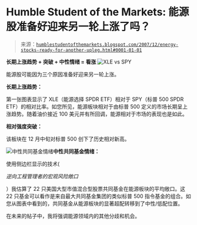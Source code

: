 <!--yml

类别：未分类

日期：2024-05-18 01:15:15

-->

# Humble Student of the Markets: 能源股准备好迎来另一轮上涨了吗？

> 来源：[`humblestudentofthemarkets.blogspot.com/2007/12/energy-stocks-ready-for-another-upleg.html#0001-01-01`](https://humblestudentofthemarkets.blogspot.com/2007/12/energy-stocks-ready-for-another-upleg.html#0001-01-01)

**长期上涨趋势 + 突破 + 中性情绪 = 看涨** ![XLE vs SPY](https://blogger.googleusercontent.com/img/b/R29vZ2xl/AVvXsEio5ZlXNMIvU4mSQ8iEhP-kXPUdpMmp5RybRqwgxdh_30Y5ikYveVtPGTzWCK7Q2rId1Ogb2EH8Jsyc391up-9wdopSjqXT2fpX50VbjikWVbhPQNoM7po7sFXkJ9vO3r1YSMCUxo4RKETt/s1600-h/XLE+vs+SPY.JPG)

能源股可能因为三个原因准备好迎来另一轮上涨。

**长期上涨趋势：**

第一张图表显示了 XLE（能源选择 SPDR ETF）相对于 SPY（标普 500 SPDR ETF）的相对比率。如您所见，能源板块相对于由标普 500 定义的市场长期呈上涨趋势。随着油价接近 100 美元并有所回调，能源相对于市场的表现也是如此。

**相对强度突破：**

该板块在 12 月中旬对标普 500 创下了历史相对新高。

![中性共同基金情绪](https://blogger.googleusercontent.com/img/b/R29vZ2xl/AVvXsEjO1xQdbd_AGmlvGtXLhtFCFihOGF6Jf6SqloG2LsLt4pWZiXawrRUmTlfr43FF0uMZQvhFhtSLVJi2w6RTXyWcKP0KupLZzHP-OL1MNmFkFo0IQoGBn0FIyH81oA6FxerNJmYIFegAlHaT/s1600-h/Mutual+Fund+Energy+Posn.JPG)**中性共同基金情绪：**

使用侧边栏显示的技术(

*逆向工程管理者的宏观风险敞口*

）我估算了 22 只美国大型市值混合型股票共同基金在能源板块的平均敞口。这 22 只基金可以看作是来自最大共同基金集团的类似标普 500 指令基金的组合。如您从图表中看到的，共同基金从能源板块的显著超配转移到了中性/低配位置。

在未来的帖子中，我将强调能源领域内的其他分歧和机会。
